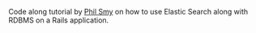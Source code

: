 Code along tutorial by [Phil Smy](https://www.youtube.com/watch?v=6i62s2v_2Og) on how to use Elastic Search along with RDBMS on a Rails application.
